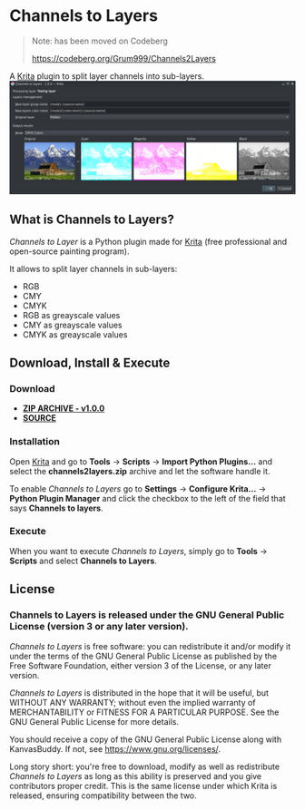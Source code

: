 # Channels to Layers

> Note: has been moved on Codeberg
> 
> https://codeberg.org/Grum999/Channels2Layers

A [Krita](https://github.com/KDE/krita) plugin to split layer channels into sub-layers.
![Example](https://github.com/Grum999/Channels2Layers/raw/master/channels2layers/channels2layers/channels2layers.jpg)

## What is Channels to Layers?
*Channels to Layer* is a Python plugin made for [Krita](https://github.com/KDE/krita) (free professional and open-source painting program).

It allows to split layer channels in sub-layers:
- RGB
- CMY
- CMYK
- RGB as greayscale values
- CMY as greayscale values
- CMYK as greayscale values


## Download, Install & Execute

### Download
+ **[ZIP ARCHIVE - v1.0.0](https://github.com/Grum999/Channels2Layers/releases/download/V1.0.0/channels2layers.zip)**
+ **[SOURCE](https://github.com/Grum999/Channels2Layers)**


### Installation

Open [Krita](https://github.com/KDE/krita) and go to **Tools** -> **Scripts** -> **Import Python Plugins...** and select the **channels2layers.zip** archive and let the software handle it.

To enable *Channels to Layers* go to **Settings** -> **Configure Krita...** -> **Python Plugin Manager** and click the checkbox to the left of the field that says **Channels to layers**. 

### Execute
When you want to execute *Channels to Layers*, simply go to **Tools** -> **Scripts** and select **Channels to Layers**. 


## License

### Channels to Layers is released under the GNU General Public License (version 3 or any later version).

*Channels to Layers* is free software: you can redistribute it and/or modify it under the terms of the GNU General Public License as published by the Free Software Foundation, either version 3 of the License, or any later version.

*Channels to Layers* is distributed in the hope that it will be useful, but WITHOUT ANY WARRANTY; without even the implied warranty of MERCHANTABILITY or FITNESS FOR A PARTICULAR PURPOSE. See the GNU General Public License for more details.

You should receive a copy of the GNU General Public License along with KanvasBuddy. If not, see <https://www.gnu.org/licenses/>.


Long story short: you're free to download, modify as well as redistribute *Channels to Layers* as long as this ability is preserved and you give contributors proper credit. This is the same license under which Krita is released, ensuring compatibility between the two.
